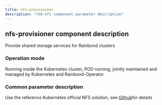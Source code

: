 ```yaml
---
title: nfs-provisioner
description: "rbd-nfs component parameter description"
---
```


## nfs-provisioner component description

Provide shared storage services for Rainbond clusters

### Operation mode

Running inside the Kubernetes cluster, POD running, jointly maintained and managed by Kubernetes and Rainbond-Operator


### Common parameter description

Use the reference Kubernetes official NFS solution, see [Github](https://github.com/kubernetes-retired/external-storage)for details
